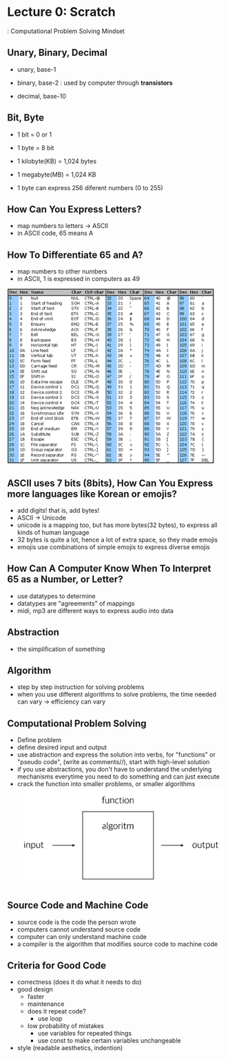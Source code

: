 # Lecture 0: Scratch
: Computational Problem Solving Mindset

## Unary, Binary, Decimal

- unary, base-1
  
- binary, base-2 : used by computer through **transistors**
- decimal, base-10

## Bit, Byte

- 1 bit = 0 or 1
- 1 byte = 8 bit
- 1 kilobyte(KB) = 1,024 bytes
- 1 megabyte(MB) = 1,024 KB

- 1 byte can express 256 diferent numbers (0 to 255)

## How Can You Express Letters?
- map numbers to letters -> ASCII
- in ASCII code, 65 means A

## How To Differentiate 65 and A?

- map numbers to other numbers 
- in ASCII, 1 is expressed in computers as 49

![ASCII Chart](https://github.com/yurright/Harvard-CS50-Repo/blob/main/resources/Standard-ASCII-Table_large.webp)


## ASCII uses 7 bits (8bits), How Can You Express more languages like Korean or emojis?

- add digits! that is, add bytes!
- ASCII -> Unicode
- unicode is a mapping too, but has more bytes(32 bytes), to express all kinds of human language
- 32 bytes is quite a lot, hence a lot of extra space, so they made emojis
- emojis use combinations of simple emojis to express diverse emojis

## How Can A Computer Know When To Interpret 65 as a Number, or Letter?

- use datatypes to determine
- datatypes are "agreements" of mappings
- midi, mp3 are different ways to express audio into data


## Abstraction
- the simplification of something

## Algorithm
- step by step instruction for solving problems
- when you use different algorithms to solve problems, the time needed can vary -> efficiency can vary

## Computational Problem Solving
- Define problem
- define desired input and output
- use abstraction and express the solution into verbs, for "functions" or "pseudo code", (write as comments//), start with high-level solution
- if you use abstractions, you don't have to understand the underlying mechanisms everytime you need to do something and can just execute
- crack the function into smaller problems, or smaller algorithms
![Computational Mindeset](https://github.com/yurright/Harvard-CS50-Repo/blob/main/resources/computational-problem-solving.png)
## Source Code and Machine Code
- source code is the code the person wrote
- computers cannot understand source code
- computer can only understand machine code
- a compiler is the algorithm that modifies source code to machine code

## Criteria for Good Code
- correctness (does it do what it needs to do)
- good design 
  - faster
  - maintenance
  - does it repeat code?
    - use loop
  - low probability of mistakes
    - use variables for repeated things
    - use const to make certain variables unchangeable
- style (readable aesthetics, indention)
